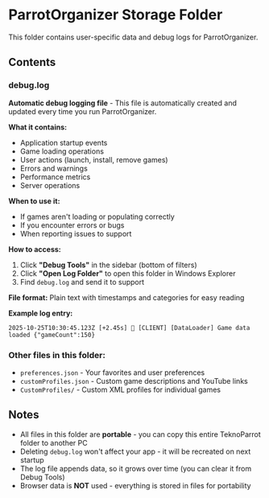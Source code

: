 # ParrotOrganizer Storage Folder

This folder contains user-specific data and debug logs for ParrotOrganizer.

## Contents

### debug.log
**Automatic debug logging file** - This file is automatically created and updated every time you run ParrotOrganizer.

**What it contains:**
- Application startup events
- Game loading operations
- User actions (launch, install, remove games)
- Errors and warnings
- Performance metrics
- Server operations

**When to use it:**
- If games aren't loading or populating correctly
- If you encounter errors or bugs
- When reporting issues to support

**How to access:**
1. Click **"Debug Tools"** in the sidebar (bottom of filters)
2. Click **"Open Log Folder"** to open this folder in Windows Explorer
3. Find `debug.log` and send it to support

**File format:** Plain text with timestamps and categories for easy reading

**Example log entry:**
```
2025-10-25T10:30:45.123Z [+2.45s] 🦜 [CLIENT] [DataLoader] Game data loaded {"gameCount":150}
```

### Other files in this folder:
- `preferences.json` - Your favorites and user preferences
- `customProfiles.json` - Custom game descriptions and YouTube links
- `CustomProfiles/` - Custom XML profiles for individual games

## Notes

- All files in this folder are **portable** - you can copy this entire TeknoParrot folder to another PC
- Deleting `debug.log` won't affect your app - it will be recreated on next startup
- The log file appends data, so it grows over time (you can clear it from Debug Tools)
- Browser data is **NOT** used - everything is stored in files for portability
